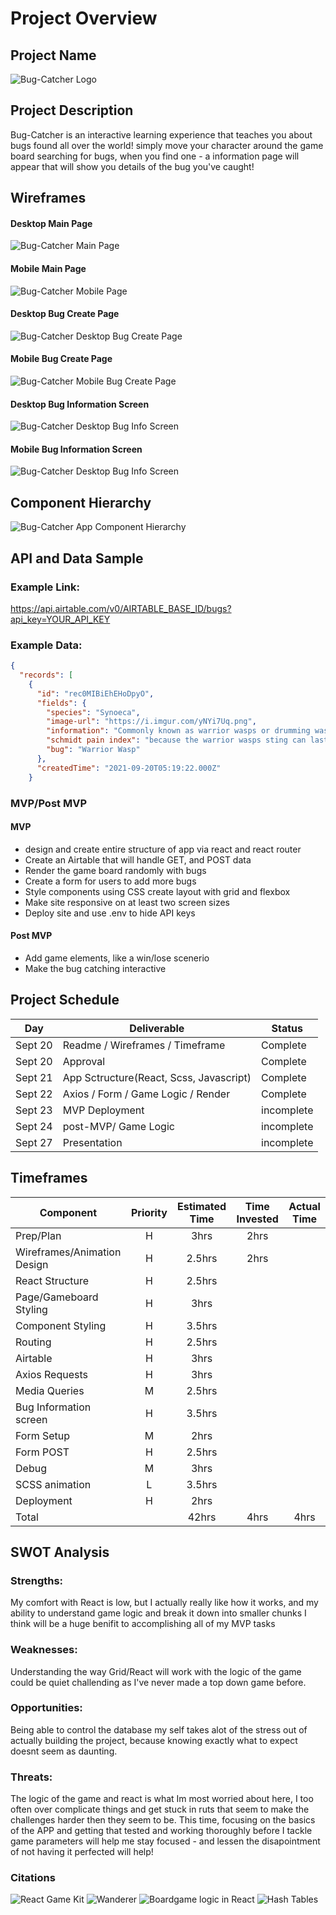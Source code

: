 # Project Overview

## Project Name

![Bug-Catcher Logo](https://i.imgur.com/qykm16l.png)

## Project Description

Bug-Catcher is an interactive learning experience that teaches you about bugs found all over the world! simply move your character around the game board searching for bugs, when you find one - a information page will appear that will show you details of the bug you've caught! 


## Wireframes



#### Desktop Main Page
![Bug-Catcher Main Page](https://i.imgur.com/WgEPBv6.png)

#### Mobile Main Page
![Bug-Catcher Mobile Page](https://i.imgur.com/0G40Ohg.png)

#### Desktop Bug Create Page
![Bug-Catcher Desktop Bug Create Page](https://i.imgur.com/XfrOAKr.png)

#### Mobile Bug Create Page
![Bug-Catcher Mobile Bug Create Page](https://i.imgur.com/9xxH5Gt.png)

#### Desktop Bug Information Screen
![Bug-Catcher Desktop Bug Info Screen](https://i.imgur.com/otJwrXH.png)

#### Mobile Bug Information Screen
![Bug-Catcher Desktop Bug Info Screen](https://i.imgur.com/xvUhqVS.png)

## Component Hierarchy

![Bug-Catcher App Component Hierarchy](https://i.imgur.com/TBmKxhE.png)

## API and Data Sample

### Example Link:

https://api.airtable.com/v0/AIRTABLE_BASE_ID/bugs?api_key=YOUR_API_KEY

### Example Data:

```json
{
  "records": [
    {
      "id": "rec0MIBiEhEHoDpyO",
      "fields": {
        "species": "Synoeca",
        "image-url": "https://i.imgur.com/yNYi7Uq.png",
        "information": "Commonly known as warrior wasps or drumming wasps, they are known for their aggressive behavior, a threat display consisting of multiple insects guarding a nest beating their wings in a synchronized fashion, and an extremely painful sting.",
        "schmidt pain index": "because the warrior wasps sting can last up to 150 minutes, it is ranked as the second most painful sting on the Schmidt pain index! Ouch!!",
        "bug": "Warrior Wasp"
      },
      "createdTime": "2021-09-20T05:19:22.000Z"
    }
```

### MVP/Post MVP

#### MVP

- design and create entire structure of app via react and react router
- Create an Airtable that will handle GET, and POST data 
- Render the game board randomly with bugs
- Create a form for users to add more bugs
- Style components using CSS create layout with grid and flexbox
- Make site responsive on at least two screen sizes
- Deploy site and use .env to hide API keys

#### Post MVP

- Add game elements, like a win/lose scenerio
- Make the bug catching interactive 

## Project Schedule

| Day        | Deliverable                                   | Status   |
| ---------- | --------------------------------------------- | -------- |
| Sept 20    | Readme / Wireframes / Timeframe               | Complete |
| Sept 20    | Approval                                      | Complete |
| Sept 21    | App Sctructure(React, Scss, Javascript)       | Complete |
| Sept 22    | Axios / Form / Game Logic / Render            | Complete |
| Sept 23    | MVP Deployment                                |incomplete|
| Sept 24    | post-MVP/ Game Logic                          |incomplete|
| Sept 27    | Presentation                                  |incomplete|      
## Timeframes

| Component                     | Priority | Estimated Time | Time Invested | Actual Time |
| ----------------------------- | :------: | :------------: | :-----------: | :---------: |
| Prep/Plan                     |    H     |     3hrs       |     2hrs      |             |
| Wireframes/Animation Design   |    H     |     2.5hrs     |     2hrs      |             |
| React Structure               |    H     |     2.5hrs     |               |             |
| Page/Gameboard Styling        |    H     |     3hrs       |               |             |
| Component Styling             |    H     |     3.5hrs     |               |             |
| Routing                       |    H     |     2.5hrs     |               |             |
| Airtable                      |    H     |     3hrs       |               |             |
| Axios Requests                |    H     |     3hrs       |               |             |
| Media Queries                 |    M     |     2.5hrs     |               |             |  
| Bug Information screen        |    H     |     3.5hrs     |               |             |
| Form Setup                    |    M     |     2hrs       |               |             |
| Form POST                     |    H     |     2.5hrs     |               |             |
| Debug                         |    M     |     3hrs       |               |             |
| SCSS animation                |    L     |     3.5hrs     |               |             |
|Deployment                     |    H     |     2hrs       |               |             |
| Total                         |          |     42hrs      |     4hrs      |    4hrs     |

## SWOT Analysis

### Strengths:

My comfort with React is low, but I actually really like how it works,  and my ability to understand game logic and break it down into smaller chunks I think will be a huge benifit to accomplishing all of my MVP tasks 

### Weaknesses:

Understanding the way Grid/React will work with the logic of the game could be quiet challending as I've never made a top down game before.

### Opportunities:

Being able to control the database my self takes alot of the stress out of actually building the project, because knowing exactly what to expect doesnt seem as daunting. 

### Threats:

The logic of the game and react is what Im most worried about here, I too often over complicate things and get stuck in ruts that seem to make the challenges harder then they seem to be. This time, focusing on the basics of the APP and getting that tested and working thoroughly before I tackle game parameters will help me stay focused - and lessen the disapointment of not having it perfected will help!

### Citations
![React Game Kit](https://github.com/FormidableLabs/react-game-kit)
![Wanderer](https://github.com/ddbrennan/wander)
![Boardgame logic in React](https://medium.com/@tylercmasterson/board-game-logic-in-react-199d6983fc23)
![Hash Tables](https://www.youtube.com/watch?v=S5NY1fqisSY)
